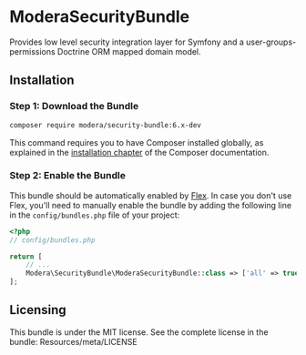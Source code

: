 # ModeraSecurityBundle

Provides low level security integration layer for Symfony and a user-groups-permissions Doctrine ORM mapped domain model.

## Installation

### Step 1: Download the Bundle

``` bash
composer require modera/security-bundle:6.x-dev
```

This command requires you to have Composer installed globally, as explained
in the [installation chapter](https://getcomposer.org/doc/00-intro.md) of the Composer documentation.

### Step 2: Enable the Bundle

This bundle should be automatically enabled by [Flex](https://symfony.com/doc/current/setup/flex.html).
In case you don't use Flex, you'll need to manually enable the bundle by
adding the following line in the `config/bundles.php` file of your project:

``` php
<?php
// config/bundles.php

return [
    // ...
    Modera\SecurityBundle\ModeraSecurityBundle::class => ['all' => true],
];
```

## Licensing

This bundle is under the MIT license. See the complete license in the bundle:
Resources/meta/LICENSE

